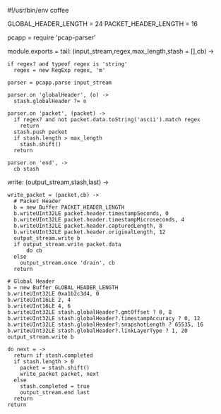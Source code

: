 #!/usr/bin/env coffee

GLOBAL_HEADER_LENGTH = 24
PACKET_HEADER_LENGTH = 16

pcapp = require 'pcap-parser'

module.exports =
  tail: (input_stream,regex,max_length,stash = [],cb) ->

    if regex? and typeof regex is 'string'
      regex = new RegExp regex, 'm'

    parser = pcapp.parse input_stream

    parser.on 'globalHeader', (o) ->
      stash.globalHeader ?= o

    parser.on 'packet', (packet) ->
      if regex? and not packet.data.toString('ascii').match regex
        return
      stash.push packet
      if stash.length > max_length
        stash.shift()
      return

    parser.on 'end', ->
      cb stash

  write: (output_stream,stash,last) ->

    write_packet = (packet,cb) ->
      # Packet Header
      b = new Buffer PACKET_HEADER_LENGTH
      b.writeUInt32LE packet.header.timestampSeconds, 0
      b.writeUInt32LE packet.header.timestampMicroseconds, 4
      b.writeUInt32LE packet.header.capturedLength, 8
      b.writeUInt32LE packet.header.originalLength, 12
      output_stream.write b
      if output_stream.write packet.data
          do cb
      else
        output_stream.once 'drain', cb
      return

    # Global Header
    b = new Buffer GLOBAL_HEADER_LENGTH
    b.writeUInt32LE 0xa1b2c3d4, 0
    b.writeUInt16LE 2, 4
    b.writeUInt16LE 4, 6
    b.writeUInt32LE stash.globalHeader?.gmtOffset ? 0, 8
    b.writeUInt32LE stash.globalHeader?.timestampAccuracy ? 0, 12
    b.writeUInt32LE stash.globalHeader?.snapshotLength ? 65535, 16
    b.writeUInt32LE stash.globalHeader?.linkLayerType ? 1, 20
    output_stream.write b

    do next = ->
      return if stash.completed
      if stash.length > 0
        packet = stash.shift()
        write_packet packet, next
      else
        stash.completed = true
        output_stream.end last
      return
    return
